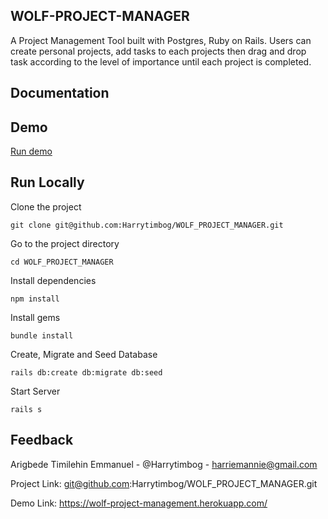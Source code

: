 ## WOLF-PROJECT-MANAGER
A Project Management Tool built with Postgres, Ruby on Rails. Users can create personal projects, add tasks to each projects then drag and drop task according to the level of importance until each project is completed.

## Documentation     

## Demo    

[Run demo](https://wolf-project-management.herokuapp.com/)

## Run Locally   

Clone the project

``` console
git clone git@github.com:Harrytimbog/WOLF_PROJECT_MANAGER.git
```

Go to the project directory

``` console
cd WOLF_PROJECT_MANAGER
```

Install dependencies

``` console
npm install
```

Install gems

``` console
bundle install
```

Create, Migrate and Seed Database

``` console
rails db:create db:migrate db:seed
```

Start Server

``` console
rails s
```

## Feedback  

Arigbede Timilehin Emmanuel - @Harrytimbog - harriemannie@gmail.com

Project Link: git@github.com:Harrytimbog/WOLF_PROJECT_MANAGER.git

Demo Link: https://wolf-project-management.herokuapp.com/
